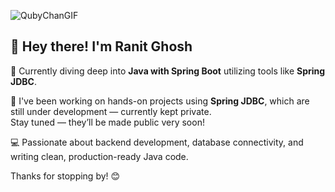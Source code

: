 ![QubyChanGIF](https://user-images.githubusercontent.com/104568301/176620327-9e526466-0251-43ee-bfe3-f10a3b0f749b.gif)

## 👋 Hey there! I'm Ranit Ghosh

🔭 Currently diving deep into **Java with Spring Boot** utilizing tools like **Spring JDBC**.

🚀 I've been working on hands-on projects using **Spring JDBC**, which are still under development — currently kept private.  
Stay tuned — they’ll be made public very soon!

💻 Passionate about backend development, database connectivity, and writing clean, production-ready Java code.

Thanks for stopping by! 😊

